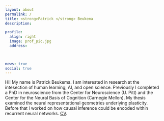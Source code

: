 ```yaml
---
layout: about
permalink: /
title: <strong>Patrick </strong> Beukema
description: 

profile:
  align: right
  image: prof_pic.jpg
  address: 
   
    

news: true
social: true
---
```


Hi! My name is Patrick Beukema. I am interested in research at the intesection of human learning, AI, and open science. Previously I completed a PhD in neuroscience from the Center for Neuroscience (U. Pitt) and the Center for the Neural Basis of Cognition (Carnegie Mellon). My thesis examined the neural representational geometries underlying plasticity. Before that I worked on how causal inference could be encoded within recurrent neural networks. [CV](http://nbviewer.jupyter.org/github/pbeukema/pbeukema.github.io/blob/master/resume.pdf). 
